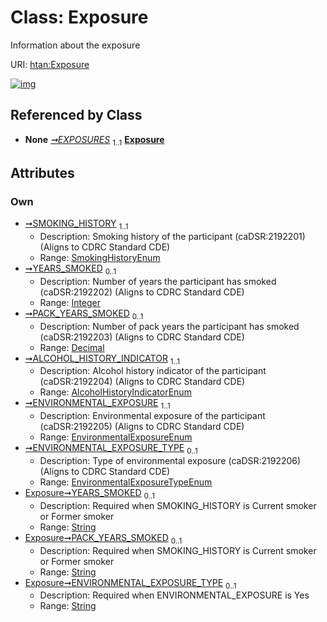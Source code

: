 
# Class: Exposure

Information about the exposure

URI: [htan:Exposure](https://w3id.org/htan/Exposure)


[![img](https://yuml.me/diagram/nofunky;dir:TB/class/[ClinicalData]++-%20EXPOSURES%201..1>[Exposure&#124;SMOKING_HISTORY:SmokingHistoryEnum;YEARS_SMOKED:integer%20%3F;PACK_YEARS_SMOKED:decimal%20%3F;ALCOHOL_HISTORY_INDICATOR:AlcoholHistoryIndicatorEnum;ENVIRONMENTAL_EXPOSURE:EnvironmentalExposureEnum;ENVIRONMENTAL_EXPOSURE_TYPE:EnvironmentalExposureTypeEnum%20%3F],[ClinicalData])](https://yuml.me/diagram/nofunky;dir:TB/class/[ClinicalData]++-%20EXPOSURES%201..1>[Exposure&#124;SMOKING_HISTORY:SmokingHistoryEnum;YEARS_SMOKED:integer%20%3F;PACK_YEARS_SMOKED:decimal%20%3F;ALCOHOL_HISTORY_INDICATOR:AlcoholHistoryIndicatorEnum;ENVIRONMENTAL_EXPOSURE:EnvironmentalExposureEnum;ENVIRONMENTAL_EXPOSURE_TYPE:EnvironmentalExposureTypeEnum%20%3F],[ClinicalData])

## Referenced by Class

 *  **None** *[➞EXPOSURES](clinicalData__EXPOSURES.md)*  <sub>1..1</sub>  **[Exposure](Exposure.md)**

## Attributes


### Own

 * [➞SMOKING_HISTORY](exposure__SMOKING_HISTORY.md)  <sub>1..1</sub>
     * Description: Smoking history of the participant (caDSR:2192201) (Aligns to CDRC Standard CDE)
     * Range: [SmokingHistoryEnum](SmokingHistoryEnum.md)
 * [➞YEARS_SMOKED](exposure__YEARS_SMOKED.md)  <sub>0..1</sub>
     * Description: Number of years the participant has smoked (caDSR:2192202) (Aligns to CDRC Standard CDE)
     * Range: [Integer](types/Integer.md)
 * [➞PACK_YEARS_SMOKED](exposure__PACK_YEARS_SMOKED.md)  <sub>0..1</sub>
     * Description: Number of pack years the participant has smoked (caDSR:2192203) (Aligns to CDRC Standard CDE)
     * Range: [Decimal](types/Decimal.md)
 * [➞ALCOHOL_HISTORY_INDICATOR](exposure__ALCOHOL_HISTORY_INDICATOR.md)  <sub>1..1</sub>
     * Description: Alcohol history indicator of the participant (caDSR:2192204) (Aligns to CDRC Standard CDE)
     * Range: [AlcoholHistoryIndicatorEnum](AlcoholHistoryIndicatorEnum.md)
 * [➞ENVIRONMENTAL_EXPOSURE](exposure__ENVIRONMENTAL_EXPOSURE.md)  <sub>1..1</sub>
     * Description: Environmental exposure of the participant (caDSR:2192205) (Aligns to CDRC Standard CDE)
     * Range: [EnvironmentalExposureEnum](EnvironmentalExposureEnum.md)
 * [➞ENVIRONMENTAL_EXPOSURE_TYPE](exposure__ENVIRONMENTAL_EXPOSURE_TYPE.md)  <sub>0..1</sub>
     * Description: Type of environmental exposure (caDSR:2192206) (Aligns to CDRC Standard CDE)
     * Range: [EnvironmentalExposureTypeEnum](EnvironmentalExposureTypeEnum.md)
 * [Exposure➞YEARS_SMOKED](Exposure_YEARS_SMOKED.md)  <sub>0..1</sub>
     * Description: Required when SMOKING_HISTORY is Current smoker or Former smoker
     * Range: [String](types/String.md)
 * [Exposure➞PACK_YEARS_SMOKED](Exposure_PACK_YEARS_SMOKED.md)  <sub>0..1</sub>
     * Description: Required when SMOKING_HISTORY is Current smoker or Former smoker
     * Range: [String](types/String.md)
 * [Exposure➞ENVIRONMENTAL_EXPOSURE_TYPE](Exposure_ENVIRONMENTAL_EXPOSURE_TYPE.md)  <sub>0..1</sub>
     * Description: Required when ENVIRONMENTAL_EXPOSURE is Yes
     * Range: [String](types/String.md)
